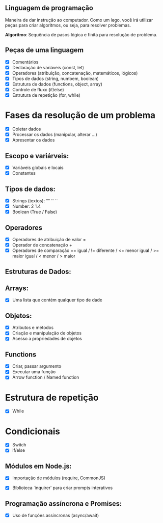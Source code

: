 ## Linguagem de programação

Maneira de dar instrução ao computador.
Como um lego, você irá utilizar peças para criar algoritmos, ou seja, para resolver problemas.

**Algoritmo**: Sequência de pasos lógica e finita para resolução de problema.

## Peças de uma linguagem 

- [x] Comentários
- [x] Declaração de variáveis (const, let)
- [x] Operadores (atribuição, concatenação, matemáticos, lógicos)
- [x] Tipos de dados (string, numbem, boolean)
- [x] Estrutura de dados (functions, object, array)
- [x] Controle de fluxo (if/else)
- [x] Estrutura de repetição (for, while)

# Fases da resolução de um problema

- [x] Coletar dados
- [x] Processar os dados (manipular, alterar ...)
- [x] Apresentar os dados

## Escopo e variárveis:

- [x] Variáveis globais e locais
- [x] Constantes

## Tipos de dados:

- [x] Strings (textos): "" '' ``
- [x] Number: 2 1.4
- [x] Boolean (True / False)

## Operadores

- [x] Operadores de atribuição de valor =
- [x] Operador de concatenação +
- [x] Operadores de comparação == igual / != diferente / <= menor igual / >= maior igual / < menor / > maior

## Estruturas de Dados:

## Arrays:

- [x] Uma lista que contém qualquer tipo de dado

## Objetos:

- [x] Atributos e métodos
- [x] Criação e manipulação de objetos
- [x] Acesso a propriedades de objetos

## Functions

- [x] Criar, passar argumento
- [x] Executar uma função
- [x] Arrow function / Named function

# Estrutura de repetição

- [x] While

# Condicionais

- [x] Switch
- [x] if/else

## Módulos em Node.js:

- [x] Importação de módulos (require, CommonJS)
- [x] Biblioteca 'inquirer' para criar prompts interativos


## Programação assíncrona e Promises:

- [x] Uso de funções assíncronas (async/await)

